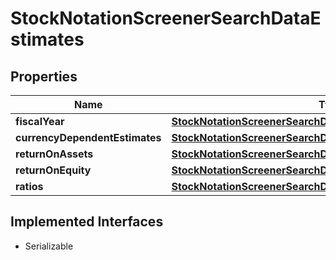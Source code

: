 

# StockNotationScreenerSearchDataEstimates


## Properties

Name | Type | Description | Notes
------------ | ------------- | ------------- | -------------
**fiscalYear** | [**StockNotationScreenerSearchDataFiscalYear1**](StockNotationScreenerSearchDataFiscalYear1.md) |  | 
**currencyDependentEstimates** | [**StockNotationScreenerSearchDataCurrencyDependentEstimates**](StockNotationScreenerSearchDataCurrencyDependentEstimates.md) |  |  [optional]
**returnOnAssets** | [**StockNotationScreenerSearchDataReturnOnAssets1**](StockNotationScreenerSearchDataReturnOnAssets1.md) |  |  [optional]
**returnOnEquity** | [**StockNotationScreenerSearchDataReturnOnEquity1**](StockNotationScreenerSearchDataReturnOnEquity1.md) |  |  [optional]
**ratios** | [**StockNotationScreenerSearchDataRatios1**](StockNotationScreenerSearchDataRatios1.md) |  |  [optional]


## Implemented Interfaces

* Serializable


